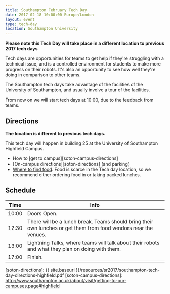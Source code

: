 ```yaml
---
title: Southampton February Tech Day
date: 2017-02-18 10:00:00 Europe/London
layout: event
type: tech-day
location: Southampton University
---
```


**Please note this Tech Day will take place in a different location to previous 2017 tech days**

Tech days are opportunities for teams to get help if they're struggling with a technical issue, and is a controlled environment for students to make more progress on their robots. It's also an opportunity to see how well they're doing in comparison to other teams.

The Southampton tech days take advantage of the facilities of the University of Southampton, and usually involve a tour of the facilities.

From now on we will start tech days at 10:00, due to the feedback from teams.

## Directions
**The location is different to previous tech days.**

This tech day will happen in building 25 at the University of Southampton Highfield Campus.

* How to [get to campus][soton-campus-directions]
* [On-campus directions][soton-directions] (and parking)
* [Where to find food][soton-food-map]. Food is scarce in the Tech day location, so we recommend either ordering food in or taking packed lunches.

## Schedule

| Time  | Info |
|-------|------|
| 10:00 | Doors Open. |
| 12:30 | There will be a lunch break. Teams should bring their own lunches or get them from food vendors near the venues. |
| 13:00 | Lightning Talks, where teams will talk about their robots and what they plan on doing with them. |
| 17:00 | Finish. |

[teams-contact]: mailto:teams@studentrobotics.org
[soton-food-map]: https://goo.gl/yYlfs5
[soton-directions]: {{ site.baseurl }}/resources/sr2017/southampton-tech-day-directions-highfield.pdf
[soton-campus-directions]: http://www.southampton.ac.uk/about/visit/getting-to-our-campuses.page#highfield
